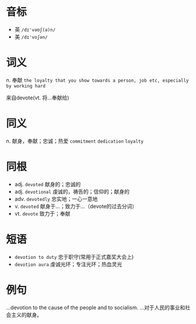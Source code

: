 # 音标

- 英 `/dɪ'vəʊʃ(ə)n/`
- 美 `/dɪ'voʃən/`

# 词义

n. 奉献
`the loyalty that you show towards a person, job etc, especially by working hard`



来自devote(vt. 将…奉献给)

# 同义

n. 献身，奉献；忠诚；热爱
`commitment` `dedication` `loyalty`

# 同根

- adj. `devoted` 献身的；忠诚的
- adj. `devotional` 虔诚的，祷告的；信仰的；献身的
- adv. `devotedly` 忠实地；一心一意地
- v. `devoted` 献身于…；致力于…（devote的过去分词）
- vt. `devote` 致力于；奉献

# 短语

- `devotion to duty` 忠于职守(常用于正式嘉奖大会上)
- `devotion aura` 虔诚光环；专注光环；热血灵光

# 例句

...devotion to the cause of the people and to socialism.
…对于人民的事业和社会主义的献身。


